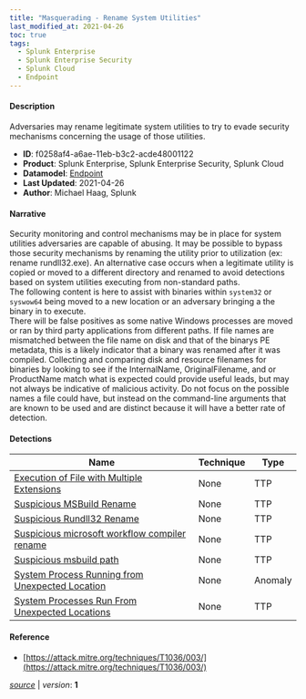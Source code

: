 ```yaml
---
title: "Masquerading - Rename System Utilities"
last_modified_at: 2021-04-26
toc: true
tags:
  - Splunk Enterprise
  - Splunk Enterprise Security
  - Splunk Cloud
  - Endpoint
---
```


#### Description

Adversaries may rename legitimate system utilities to try to evade security mechanisms concerning the usage of those utilities.

- **ID**: f0258af4-a6ae-11eb-b3c2-acde48001122
- **Product**: Splunk Enterprise, Splunk Enterprise Security, Splunk Cloud
- **Datamodel**: [Endpoint](https://docs.splunk.com/Documentation/CIM/latest/User/Endpoint)
- **Last Updated**: 2021-04-26
- **Author**: Michael Haag, Splunk

#### Narrative

Security monitoring and control mechanisms may be in place for system utilities adversaries are capable of abusing. It may be possible to bypass those security mechanisms by renaming the utility prior to utilization (ex: rename rundll32.exe). An alternative case occurs when a legitimate utility is copied or moved to a different directory and renamed to avoid detections based on system utilities executing from non-standard paths.\
The following content is here to assist with binaries within `system32` or `syswow64` being moved to a new location or an adversary bringing a the binary in to execute.\
There will be false positives as some native Windows processes are moved or ran by third party applications from different paths. If file names are mismatched between the file name on disk and that of the binarys PE metadata, this is a likely indicator that a binary was renamed after it was compiled. Collecting and comparing disk and resource filenames for binaries by looking to see if the InternalName, OriginalFilename, and or ProductName match what is expected could provide useful leads, but may not always be indicative of malicious activity. Do not focus on the possible names a file could have, but instead on the command-line arguments that are known to be used and are distinct because it will have a better rate of detection.

#### Detections

| Name        | Technique   | Type         |
| ----------- | ----------- |--------------|
| [Execution of File with Multiple Extensions](/endpoint/execution_of_file_with_multiple_extensions/) | None | TTP |
| [Suspicious MSBuild Rename](/endpoint/suspicious_msbuild_rename/) | None | TTP |
| [Suspicious Rundll32 Rename](/endpoint/suspicious_rundll32_rename/) | None | TTP |
| [Suspicious microsoft workflow compiler rename](/endpoint/suspicious_microsoft_workflow_compiler_rename/) | None | TTP |
| [Suspicious msbuild path](/endpoint/suspicious_msbuild_path/) | None | TTP |
| [System Process Running from Unexpected Location](/endpoint/system_process_running_from_unexpected_location/) | None | Anomaly |
| [System Processes Run From Unexpected Locations](/endpoint/system_processes_run_from_unexpected_locations/) | None | TTP |

#### Reference

* [https://attack.mitre.org/techniques/T1036/003/](https://attack.mitre.org/techniques/T1036/003/)



[*source*](https://github.com/splunk/security_content/tree/develop/stories/masquerading_-_rename_system_utilities.yml) \| *version*: **1**